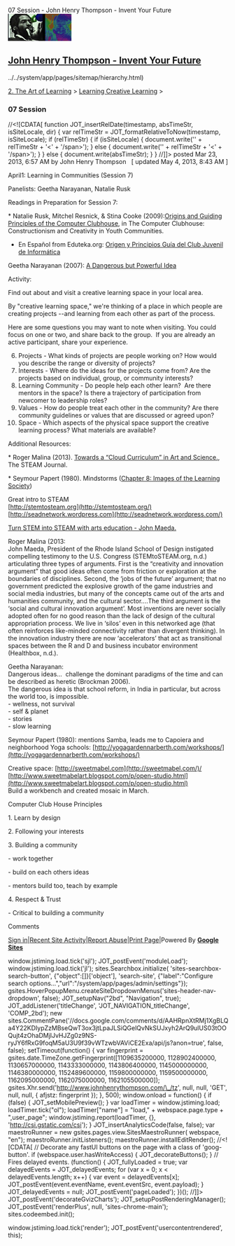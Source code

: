 07 Session - John Henry Thompson - Invent Your Future [![John Henry Thompson - Invent Your Future](../../_/rsrc/1329567069254/config/customLogo.gif-revision=6.png)](../../index.html)

[John Henry Thompson - Invent Your Future](../../index.html)
------------------------------------------------------------

../../system/app/pages/sitemap/hierarchy.html)
    

[2\. The Art of Learning](../../the-art-of-learning.html)‎ > ‎[Learning Creative Learning](../learning-creative-learning.html)‎ > ‎

### 07 Session

//<!\[CDATA\[ function JOT\_insertRelDate(timestamp, absTimeStr, isSiteLocale, dir) { var relTimeStr = JOT\_formatRelativeToNow(timestamp, isSiteLocale); if (relTimeStr) { if (isSiteLocale) { document.write('<span timestamp="' + timestamp + '" issitelocale="' + isSiteLocale + '" title="' + absTimeStr + '" dir="' + dir + '">' + relTimeStr + '<' + '/span>'); } else { document.write('<span timestamp="' + timestamp + '" title="' + absTimeStr + '" dir="' + dir + '">' + relTimeStr + '<' + '/span>'); } } else { document.write(absTimeStr); } } //\]\]> posted Mar 23, 2013, 6:57 AM by John Henry Thompson   \[ updated May 4, 2013, 8:43 AM \]

April1: Learning in Communities (Session 7)

Panelists: Geetha Narayanan, Natalie Rusk

Readings in Preparation for Session 7:

\* Natalie Rusk, Mitchel Resnick, & Stina Cooke (2009):[Origins and Guiding Principles of the Computer Clubhouse](http://web.media.mit.edu/%7Emres/papers/Clubhouse/clubhouse-origins.pdf), in The Computer Clubhouse: Constructionism and Creativity in Youth Communities.  

- En Español from Eduteka.org: [Origen y Principios Guía del Club Juvenil de Informática](http://www.eduteka.org/modulos/9/272/2077/1)

Geetha Narayanan (2007): [A Dangerous but Powerful Idea](http://kt.flexiblelearning.net.au/tkt2007/edition-13/narayaran/)

Activity:

Find out about and visit a creative learning space in your local area.

By "creative learning space," we're thinking of a place in which people are creating projects --and learning from each other as part of the process.

Here are some questions you may want to note when visiting. You could focus on one or two, and share back to the group.  If you are already an active participant, share your experience.

6.  Projects \- What kinds of projects are people working on? How would you describe the range or diversity of projects?
7.  Interests - Where do the ideas for the projects come from? Are the projects based on individual, group, or community interests?
8.  Learning Community - Do people help each other learn?  Are there mentors in the space? Is there a trajectory of participation from newcomer to leadership roles?
9.  Values - How do people treat each other in the community? Are there community guidelines or values that are discussed or agreed upon?
10.  Space - Which aspects of the physical space support the creative learning process? What materials are available?

Additional Resources:

\* Roger Malina (2013). [Towards a “Cloud Curriculum” in Art and Science.](http://scholarship.claremont.edu/steam/vol1/iss1/11/), The STEAM Journal.

\* Seymour Papert (1980). Mindstorms ([Chapter 8: Images of the Learning Society](http://llk.media.mit.edu/courses/readings/mindstorms-chap8.pdf))

Great intro to STEAM  
[http://stemtosteam.org](http://stemtosteam.org/)  
[http://seadnetwork.wordpress.com](http://seadnetwork.wordpress.com/)  
  
[Turn STEM into STEAM with arts education - John Maeda.](http://seattletimes.com/html/opinion/2020721289_johnmaedaopedxml.html)

  

Roger Malina (2013:  
John Maeda, President of the Rhode Island School of Design instigated compelling testimony to the U.S. Congress (STEMtoSTEAM.org, n.d.) articulating three types of arguments. First is the “creativity and innovation argument” that good ideas often come from friction or exploration at the boundaries of disciplines. Second, the ‘jobs of the future’ argument; that no government predicted the explosive growth of the game industries and social media industries, but many of the concepts came out of the arts and humanities community, and the cultural sector....The third argument is the ‘social and cultural innovation argument’. Most inventions are never socially adopted often for no good reason than the lack of design of the cultural appropriation process. We live in ‘silos’ even in this networked age (that often reinforces like-minded connectivity rather than divergent thinking). In the innovation industry there are now ‘accelerators’ that act as transitional spaces between the R and D and business incubator environment (Healthbox, n.d.).

Geetha Narayanan:  
Dangerous ideas...  challenge the dominant paradigms of the time and can be described as heretic (Brockman 2006).  
The dangerous idea is that school reform, in India in particular, but across the world too, is impossible.  
\- wellness, not survival  
\- self & planet  
\- stories  
\- slow learning

  
Seymour Papert (1980): mentions Samba, leads me to Capoiera and neighborhood Yoga schools: [http://yogagardennarberth.com/workshops/](http://yogagardennarberth.com/workshops/)  
  
  
Creative space: [http://sweetmabel.com](http://sweetmabel.com/)/  
[http://www.sweetmabelart.blogspot.com/p/open-studio.html](http://www.sweetmabelart.blogspot.com/p/open-studio.html)  
Build a workbench and created mosaic in March.  

  

Computer Club House Principles

1\. Learn by design

2\. Following your interests

3\. Building a community

\- work together

\- build on each others ideas

\- mentors build too, teach by example

4\. Respect & Trust

\- Critical to building a community

  

Comments

[Sign in](https://accounts.google.com/ServiceLogin?continue=http://sites.google.com/a/johnhenrythompson.com/jht/the-art-of-learning/learning-creative-learning/7thsession&service=jotspot)|[Recent Site Activity](../../system/app/pages/recentChanges.html)|[Report Abuse](http://sites.google.com/a/johnhenrythompson.com/jht/system/app/pages/reportAbuse)|[Print Page](javascript:;)|Powered By **[Google Sites](http://sites.google.com/site)**

window.jstiming.load.tick('sjl'); JOT\_postEvent('moduleLoad'); window.jstiming.load.tick('jl'); sites.Searchbox.initialize( 'sites-searchbox-search-button', {"object":\[\]}\['object'\], 'search-site', {"label":"Configure search options...","url":"/system/app/pages/admin/settings"}); gsites.HoverPopupMenu.createSiteDropdownMenus('sites-header-nav-dropdown', false); JOT\_setupNav("2bd", "Navigation", true); JOT\_addListener('titleChange', 'JOT\_NAVIGATION\_titleChange', 'COMP\_2bd'); new sites.CommentPane('//docs.google.com/comments/d/AAHRpnXtRMj1XgBLQa4Y22KDIypZzMBseQwT3ox3jtLpaJLSiQGelQvNkSUJxyh2ArQ9ulUS03tOOQujt4zOhaDMjlJvHJZg0z9NS-ryJY6fRxG9foqM5aU3U9f39vWTzwbVAViCE2Exa/api/js?anon=true', false, false); setTimeout(function() { var fingerprint = gsites.date.TimeZone.getFingerprint(\[1109635200000, 1128902400000, 1130657000000, 1143333000000, 1143806400000, 1145000000000, 1146380000000, 1152489600000, 1159800000000, 1159500000000, 1162095000000, 1162075000000, 1162105500000\]); gsites.Xhr.send('http://www.johnhenrythompson.com/\_/tz', null, null, 'GET', null, null, { afjstz: fingerprint }); }, 500); window.onload = function() { if (false) { JOT\_setMobilePreview(); } var loadTimer = window.jstiming.load; loadTimer.tick("ol"); loadTimer\["name"\] = "load," + webspace.page.type + ",user\_page"; window.jstiming.report(loadTimer, {}, 'http://csi.gstatic.com/csi'); } JOT\_insertAnalyticsCode(false, false); var maestroRunner = new gsites.pages.view.SitesMaestroRunner( webspace, "en"); maestroRunner.initListeners(); maestroRunner.installEditRender(); //<!\[CDATA\[ // Decorate any fastUI buttons on the page with a class of 'goog-button'. if (webspace.user.hasWriteAccess) { JOT\_decorateButtons(); } // Fires delayed events. (function() { JOT\_fullyLoaded = true; var delayedEvents = JOT\_delayedEvents; for (var x = 0; x < delayedEvents.length; x++) { var event = delayedEvents\[x\]; JOT\_postEvent(event.eventName, event.eventSrc, event.payload); } JOT\_delayedEvents = null; JOT\_postEvent('pageLoaded'); })(); //\]\]> JOT\_postEvent('decorateGvizCharts'); JOT\_setupPostRenderingManager(); JOT\_postEvent('renderPlus', null, 'sites-chrome-main'); sites.codeembed.init();

window.jstiming.load.tick('render'); JOT\_postEvent('usercontentrendered', this);